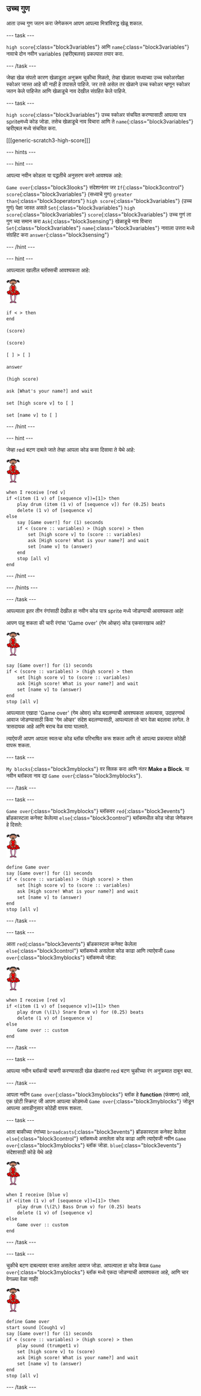## उच्च गुण

आता उच्च गुण जतन करा जेणेकरून आपण आपल्या मित्रांविरुद्ध खेळू शकाल.

--- task ---

`high score`{:class="block3variables"} आणि `name`{:class="block3variables"} नावाचे दोन नवीन variables (व्हरीएबलस) प्रकल्पात तयार करा.

--- /task ---

जेव्हा खेळ संपतो कारण खेळाडूला अनुक्रम चुकीचा मिळतो, तेव्हा खेळाला सध्याच्या उच्च स्कोअरपेक्षा स्कोअर जास्त आहे की नाही हे तपासले पाहिजे. जर तसे असेल तर खेळाने उच्च स्कोअर म्हणून स्कोअर जतन केले पाहिजेत आणि खेळाडूचे नाव देखील संग्रहित केले पाहिजे.

--- task ---

`high score`{:class="block3variables"} उच्च स्कोअर संचयित करण्यासाठी आपल्या पात्र spriteमध्ये कोड जोडा. तसेच खेळाडूचे नाव विचारा आणि ते `name`{:class="block3variables"} व्हरीएबल मध्ये संचयित करा.

[[[generic-scratch3-high-score]]]

--- hints ---


--- hint ---

आपल्या नवीन कोडला या पद्धतीचे अनुसरण करणे आवश्यक आहे:

`Game over`{:class="block3looks"} संदेशानंतर जर `If`{:class="block3control"} `score`{:class="block3variables"} (सध्याचे गुण) `greater than`{:class="block3operators"} `high score`{:class="block3variables"} (उच्च गुणं) पेक्षा जास्त असले `Set`{:class="block3variables"} `high score`{:class="block3variables"} `score`{:class="block3variables"} उच्च गुणं ला गुण च्या समान करा `Ask`{:class="block3sensing"} खेळाडूचे नाव विचारा `Set`{:class="block3variables"} `name`{:class="block3variables"} नावाला उत्तरा मध्ये संग्रहिट करा `answer`{:class="block3sensing"}

--- /hint ---

--- hint ---

आपल्याला खालील ब्लॉक्सची आवश्यकता आहे:

![ballerina](images/ballerina.png)

```blocks3
if < > then
end

(score)

(score)

[ ] > [ ]

answer

(high score)

ask [What's your name?] and wait

set [high score v] to [ ] 

set [name v] to [ ] 
```

--- /hint ---

--- hint ---

जेव्हा red बटण दाबले जाते तेव्हा आपला कोड कसा दिसावा ते येथे आहे:

![ballerina](images/ballerina.png)

```blocks3
when I receive [red v]
if <(item (1 v) of [sequence v])=[1]> then
    play drum (item (1 v) of [sequence v]) for (0.25) beats
    delete (1 v) of [sequence v]
else
    say [Game over!] for (1) seconds
    if < (score :: variables) > (high score) > then
        set [high score v] to (score :: variables)
        ask [High score! What is your name?] and wait
        set [name v] to (answer)
    end
    stop [all v]
end
```

--- /hint ---

--- /hints ---

--- /task ---

आपल्याला इतर तीन रंगांसाठी देखील हा नवीन कोड पात्र sprite मध्ये जोडण्याची आवश्यकता आहे!

आपण पाहू शकता की चारी रंगांचा 'Game over' (गेम ओव्हर) कोड एकसारखाच आहे?

![ballerina](images/ballerina.png)

```blocks3
say [Game over!] for (1) seconds
if < (score :: variables) > (high score) > then
    set [high score v] to (score :: variables)
    ask [High score! What is your name?] and wait
    set [name v] to (answer)
end
stop [all v]
```

आपल्याला एखादा 'Game over' (गेम ओवर) कोड बदलण्याची आवश्यकता असल्यास, उदाहरणार्थ आवाज जोडण्यासाठी किंवा 'गेम ओव्हर' संदेश बदलण्यासाठी, आपल्याला तो चार वेळा बदलावा लागेल. ते त्रासदायक आहे आणि बराच वेळ वाया घालवते.

त्याऐवजी आपण आपला स्वतःचा कोड ब्लॉक परिभाषित करू शकता आणि तो आपल्या प्रकल्पात कोठेही वापरू शकता.

--- task ---

`My blocks`{:class="block3myblocks"} वर क्लिक करा आणि नंतर **Make a Block**. या नवीन ब्लॉकला नाव द्या `Game over`{:class="block3myblocks"}.

--- /task ---

--- task ---

`Game over`{:class="block3myblocks"} ब्लॉकवर `red`{:class="block3events"} ब्रॉडकास्टला कनेक्ट केलेल्या `else`{:class="block3control"} ब्लॉकमधील कोड जोडा जेणेकरुन हे दिसते:

![ballerina](images/ballerina.png)

```blocks3
define Game over
say [Game over!] for (1) seconds
if < (score :: variables) > (high score) > then
    set [high score v] to (score :: variables)
    ask [High score! What is your name?] and wait
    set [name v] to (answer)
end
stop [all v]
```

--- /task ---

--- task ---

आता `red`{:class="block3events"} ब्रॉडकास्टला कनेक्ट केलेला `else`{:class="block3control"} ब्लॉकमध्ये असलेला कोड काढा आणि त्याऐवजी `Game over`{:class="block3myblocks"} ब्लॉकमध्ये जोडा:

![ballerina](images/ballerina.png)

```blocks3
when I receive [red v]
if <(item (1 v) of [sequence v])=[1]> then
    play drum (\(1\) Snare Drum v) for (0.25) beats
    delete (1 v) of [sequence v]
else
    Game over :: custom
end
```

--- /task ---

--- task ---

आपल्या नवीन ब्लॉकची चाचणी करण्यासाठी खेळ खेळतांना red बटण चुकीच्या रंग अनुक्रमात दाबून बघा.

--- /task ---

आपला नवीन `Game over`{:class="block3myblocks"} ब्लॉक हे **function** (फंक्शन) आहे, एक छोटी स्क्रिप्ट जी आपण आपल्या कोडमध्ये `Game over`{:class="block3myblocks"} जोडून आपल्या आवडीनुसार कोठेही वापरू शकता.

--- task ---

आता बाकीच्या रंगांच्या `broadcasts`{:class="block3events"} ब्रॉडकास्टला कनेक्ट केलेला `else`{:class="block3control"} ब्लॉकमध्ये असलेला कोड काढा आणि त्याऐवजी नवीन `Game over`{:class="block3myblocks"} ब्लॉक जोडा. `blue`{:class="block3events"} संदेशासाठी कोडे येथे आहे

![ballerina](images/ballerina.png)

```blocks3
when I receive [blue v]
if <(item (1 v) of [sequence v])=[1]> then
    play drum (\(2\) Bass Drum v) for (0.25) beats
    delete (1 v) of [sequence v]
else
    Game over :: custom
end
```

--- /task ---

--- task ---

चुकीचे बटण दाबल्यावर वाजत असलेला आवाज जोडा. आपल्याला हा कोड केवळ `Game over`{:class="block3myblocks"} ब्लॉक मध्ये एकदा जोडण्याची आवश्यकता आहे, आणि चार वेगळ्या वेळा नाही!

![ballerina](images/ballerina.png)

```blocks3
define Game over
start sound [Cough1 v]
say [Game over!] for (1) seconds
if < (score :: variables) > (high score) > then
    play sound (trumpet1 v)
    set [high score v] to (score)
    ask [High score! What is your name?] and wait
    set [name v] to (answer)
end
stop [all v]
```

--- /task ---